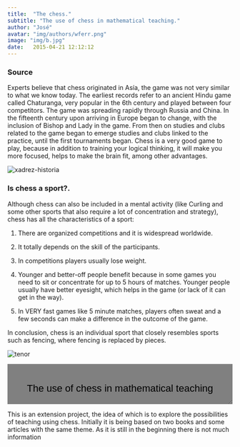 ```yaml
---
title:  "The chess."
subtitle: "The use of chess in mathematical teaching."
author: "José"
avatar: "img/authors/wferr.png"
image: "img/b.jpg"
date:   2015-04-21 12:12:12
---
```


### Source
Experts believe that chess originated in Asía, the game was not very similar to what we know today. The earliest records refer to an ancient Hindu game called Chaturanga, very popular in the 6th century and played between four competitors.
The game was spreading rapidly through Russia and China. In the fifteenth century upon arriving in Europe began to change, with the inclusion of Bishop and Lady in the game.
From then on studies and clubs related to the game began to emerge studies and clubs linked to the practice, until the first tournaments began.
Chess is a very good game to play, because in addition to training your logical thinking, it will make you more focused, helps to make the brain fit, among other advantages.

![xadrez-historia](https://user-images.githubusercontent.com/53841150/62822103-39550c00-bb55-11e9-9c15-1f8a62c88426.jpg)


### Is chess a sport?.
Although chess can also be included in a mental activity (like Curling and some other sports that also require a lot of concentration and strategy), chess has all the characteristics of a sport:

1) There are organized competitions and it is widespread worldwide.

2) It totally depends on the skill of the participants.

3) In competitions players usually lose weight.

4) Younger and better-off people benefit because in some games you need to sit or concentrate for up to 5 hours of matches. Younger people usually have better eyesight, which helps in the game (or lack of it can get in the way).

5) In VERY fast games like 5 minute matches, players often sweat and a few seconds can make a difference in the outcome of the game.

In conclusion, chess is an individual sport that closely resembles sports such as fencing, where fencing is replaced by pieces.

![tenor](https://user-images.githubusercontent.com/53841150/63096223-ba404900-bf43-11e9-9d72-8adf20fd27ab.gif)

<textarea style="text-align: center;width:100%;height:90px;background-color:grey;color:black;border:none;padding:2%;font:22px/30px sans-serif;"> 
The use of chess in mathematical teaching
</textarea> 

This is an extension project, the idea of ​​which is to explore the possibilities of teaching using chess.
Initially it is being based on two books and some articles with the same theme.
As it is still in the beginning there is not much information

